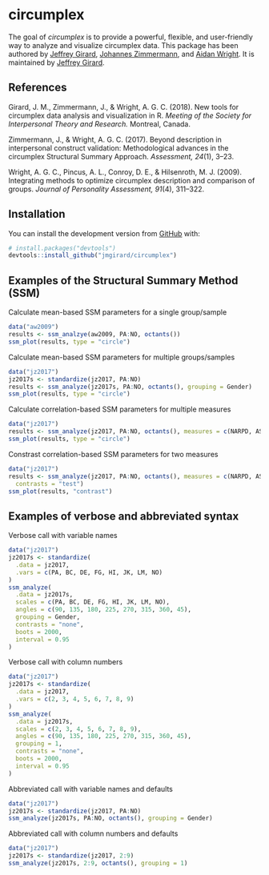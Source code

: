 # circumplex

The goal of *circumplex* is to provide a powerful, flexible, and user-friendly way to analyze and visualize circumplex data. This package has been authored by [Jeffrey Girard](http://jmgirard.com/), [Johannes Zimmermann](https://psychologische-hochschule.de/prof-dr-johannes-zimmermann/), and [Aidan Wright](http://personalityprocesses.com/). It is maintained by [Jeffrey Girard](http://jmgirard.com/).

## References

Girard, J. M., Zimmermann, J., & Wright, A. G. C. (2018). New tools for circumplex data analysis and visualization in R. _Meeting of the Society for Interpersonal Theory and Research._ Montreal, Canada.

Zimmermann, J., & Wright, A. G. C. (2017). Beyond description in interpersonal construct validation: Methodological advances in the circumplex Structural Summary Approach. _Assessment, 24_(1), 3–23.

Wright, A. G. C., Pincus, A. L., Conroy, D. E., & Hilsenroth, M. J. (2009). Integrating methods to optimize circumplex description and comparison of groups. _Journal of Personality Assessment, 91_(4), 311–322.

## Installation

You can install the development version from [GitHub](https://github.com/) with:

``` r
# install.packages("devtools")
devtools::install_github("jmgirard/circumplex")
```

## Examples of the Structural Summary Method (SSM)

Calculate mean-based SSM parameters for a single group/sample

``` r
data("aw2009")
results <- ssm_analzye(aw2009, PA:NO, octants())
ssm_plot(results, type = "circle")
```

Calculate mean-based SSM parameters for multiple groups/samples

``` r
data("jz2017")
jz2017s <- standardize(jz2017, PA:NO)
results <- ssm_analyze(jz2017s, PA:NO, octants(), grouping = Gender)
ssm_plot(results, type = "circle")
```

Calculate correlation-based SSM parameters for multiple measures

``` r
data("jz2017")
results <- ssm_analyze(jz2017, PA:NO, octants(), measures = c(NARPD, ASPD))
ssm_plot(results, type = "circle")
```

Constrast correlation-based SSM parameters for two measures

``` r
data("jz2017")
results <- ssm_analyze(jz2017, PA:NO, octants(), measures = c(NARPD, ASPD),
  contrasts = "test")
ssm_plot(results, "contrast")
```

## Examples of verbose and abbreviated syntax

Verbose call with variable names

``` r
data("jz2017")
jz2017s <- standardize(
  .data = jz2017,
  .vars = c(PA, BC, DE, FG, HI, JK, LM, NO)
)
ssm_analyze(
  .data = jz2017s,
  scales = c(PA, BC, DE, FG, HI, JK, LM, NO),
  angles = c(90, 135, 180, 225, 270, 315, 360, 45),
  grouping = Gender,
  contrasts = "none",
  boots = 2000,
  interval = 0.95
)
```

Verbose call with column numbers

``` r
data("jz2017")
jz2017s <- standardize(
  .data = jz2017,
  .vars = c(2, 3, 4, 5, 6, 7, 8, 9)
)
ssm_analyze(
  .data = jz2017s,
  scales = c(2, 3, 4, 5, 6, 7, 8, 9),
  angles = c(90, 135, 180, 225, 270, 315, 360, 45),
  grouping = 1,
  contrasts = "none",
  boots = 2000,
  interval = 0.95
)
```

Abbreviated call with variable names and defaults

``` r
data("jz2017")
jz2017s <- standardize(jz2017, PA:NO)
ssm_analyze(jz2017s, PA:NO, octants(), grouping = Gender)
```

Abbreviated call with column numbers and defaults

``` r
data("jz2017")
jz2017s <- standardize(jz2017, 2:9)
ssm_analyze(jz2017s, 2:9, octants(), grouping = 1)
```
